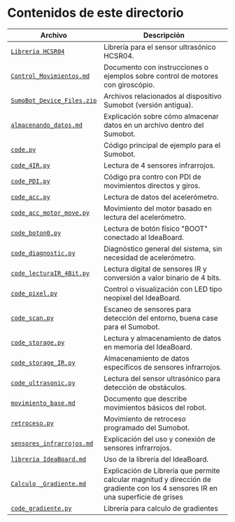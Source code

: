 # Contenidos de este directorio

| Archivo                         | Descripción                                                                 |
|--------------------------------|-----------------------------------------------------------------------------|
| [`Libreria HCSR04`](https://github.com/Universidad-Cenfotec/Sumobot/blob/main/c%C3%B3digos_de_ejemplo/Libreria%20HCSR04) | Librería para el sensor ultrasónico HCSR04.                                |
| [`Control_Movimientos.md`](https://github.com/Universidad-Cenfotec/Sumobot/blob/main/c%C3%B3digos_de_ejemplo/Control_Movimientos.md) | Documento con instrucciones o ejemplos sobre control de motores con giroscópio.        |
| [`SumoBot_Device_Files.zip`](https://github.com/Universidad-Cenfotec/Sumobot/blob/main/c%C3%B3digos_de_ejemplo/SumoBot_Device_Files.zip) | Archivos relacionados al dispositivo Sumobot (versión antigua).            |
| [`almacenando_datos.md`](https://github.com/Universidad-Cenfotec/Sumobot/blob/main/c%C3%B3digos_de_ejemplo/almacenando_datos.md) | Explicación sobre cómo almacenar datos en un archivo dentro del Sumobot.                   |
| [`code.py`](https://github.com/Universidad-Cenfotec/Sumobot/blob/main/c%C3%B3digos_de_ejemplo/code.py) | Código principal de ejemplo para el Sumobot.                               |
| [`code_4IR.py`](https://github.com/Universidad-Cenfotec/Sumobot/blob/main/c%C3%B3digos_de_ejemplo/code_4IR.py) | Lectura de 4 sensores infrarrojos.                      |
| [`code_PDI.py`](https://github.com/Universidad-Cenfotec/Sumobot/blob/main/c%C3%B3digos_de_ejemplo/code_PDI.py) | Código pra contro con PDI de movimientos directos y giros.                     |
| [`code_acc.py`](https://github.com/Universidad-Cenfotec/Sumobot/blob/main/c%C3%B3digos_de_ejemplo/code_acc.py) | Lectura de datos del acelerómetro.                                         |
| [`code_acc_motor_move.py`](https://github.com/Universidad-Cenfotec/Sumobot/blob/main/c%C3%B3digos_de_ejemplo/code_acc_motor_move.py) | Movimiento del motor basado en lectura del acelerómetro.                   |
| [`code_boton0.py`](https://github.com/Universidad-Cenfotec/Sumobot/blob/main/c%C3%B3digos_de_ejemplo/code_boton0.py) | Lectura de botón físico "BOOT" conectado al IdeaBoard.                            |
| [`code_diagnostic.py`](https://github.com/Universidad-Cenfotec/Sumobot/blob/main/c%C3%B3digos_de_ejemplo/code_diagnostic.py) | Diagnóstico general del sistema, sin necesidad de acelerómetro.            |
| [`code_lecturaIR_4Bit.py`](https://github.com/Universidad-Cenfotec/Sumobot/blob/main/c%C3%B3digos_de_ejemplo/code_lecturaIR_4Bit.py) | Lectura digital de sensores IR y conversión a valor binario de 4 bits.              |
| [`code_pixel.py`](https://github.com/Universidad-Cenfotec/Sumobot/blob/main/c%C3%B3digos_de_ejemplo/code_pixel.py) | Control o visualización con LED tipo neopixel del IdeaBoard.                             |
| [`code_scan.py`](https://github.com/Universidad-Cenfotec/Sumobot/blob/main/c%C3%B3digos_de_ejemplo/code_scan.py) | Escaneo de sensores para detección del entorno, buena case para el Sumobot.                            |
| [`code_storage.py`](https://github.com/Universidad-Cenfotec/Sumobot/blob/main/c%C3%B3digos_de_ejemplo/code_storage.py) | Lectura y almacenamiento de datos en memoria del IdeaBoard.              |
| [`code_storage_IR.py`](https://github.com/Universidad-Cenfotec/Sumobot/blob/main/c%C3%B3digos_de_ejemplo/code_storage_IR.py) | Almacenamiento de datos específicos de sensores infrarrojos.               |
| [`code_ultrasonic.py`](https://github.com/Universidad-Cenfotec/Sumobot/blob/main/c%C3%B3digos_de_ejemplo/code_ultrasonic.py) | Lectura del sensor ultrasónico para detección de obstáculos.               |
| [`movimiento_base.md`](https://github.com/Universidad-Cenfotec/Sumobot/blob/main/c%C3%B3digos_de_ejemplo/movimiento_base.md) | Documento que describe movimientos básicos del robot.                      |
| [`retroceso.py`](https://github.com/Universidad-Cenfotec/Sumobot/blob/main/c%C3%B3digos_de_ejemplo/retroceso.py) | Movimiento de retroceso programado del Sumobot.                            |
| [`sensores_infrarrojos.md`](https://github.com/Universidad-Cenfotec/Sumobot/blob/main/c%C3%B3digos_de_ejemplo/sensores_infrarrojos.md) | Explicación del uso y conexión de sensores infrarrojos.                    |
| [`libreria IdeaBoard.md`](https://github.com/Universidad-Cenfotec/Sumobot/blob/main/c%C3%B3digos_de_ejemplo/libreria%20IdeaBoard.md) | Uso de la librería del IdeaBoard.                    |
| [`Calculo _Gradiente.md`](https://github.com/Universidad-Cenfotec/Sumobot/blob/main/c%C3%B3digos_de_ejemplo/Calculo%20_Gradiente.md) | Explicación de Librería que permite calcular magnitud y dirección de gradiente con los 4 sensores IR en una superficie de grises                |
| [`code_gradiente.py`](https://github.com/Universidad-Cenfotec/Sumobot/blob/main/c%C3%B3digos_de_ejemplo/code_gradiente.py) | Librería para calculo de gradientes                |
